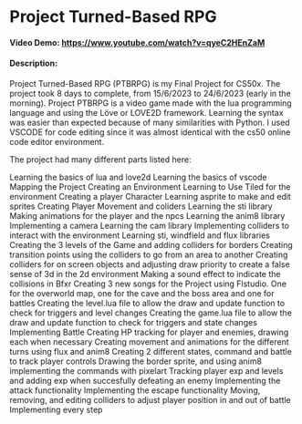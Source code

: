 # Project Turned-Based RPG
#### Video Demo:  https://www.youtube.com/watch?v=qyeC2HEnZaM
#### Description:

Project Turned-Based RPG (PTBRPG) is my Final Project for CS50x. The project took 8 days to complete, from 15/6/2023 to 24/6/2023 (early in the morning). Project PTBRPG is a video game made with the lua programming language and using the Löve or LOVE2D framework. Learning the syntax was easier than expected because of many similarities with Python. I used VSCODE for code editing since it was almost identical with the cs50 online code editor environment.

The project had many different parts listed here:

Learning the basics of lua and love2d
Learning the basics of vscode
Mapping the Project
    Creating an Environment
        Learning to Use Tiled for the environment
    Creating a player Character
        Learning asprite to make and edit sprites
    Creating Player Movement and coliders
        Learning the sti library
    Making animations for the player and the npcs
        Learning the anim8 library
    Implementing a camera
        Learning the cam library
    Implementing colliders to interact with the environment
        Learning sti, windfield and flux libraries
    Creating the 3 levels of the Game and adding colliders for borders
    Creating transition points using the colliders to go from an area to another
    Creating colliders for on screen objects and adjusting draw priority to create a false sense of 3d in the 2d environment
    Making a sound effect to indicate the collisions in Bfxr
    Creating 3 new songs for the Project using Flstudio. One for the overworld map, one for the cave and the boss area and one for battles
    Creating the level.lua file to allow the draw and update function to check for triggers and level changes
    Creating the game.lua file to allow the draw and update function to check for triggers and state changes
    Implementing Battle
        Creating HP tracking for player and enemies, drawing each when necessary
        Creating movement and animations for the different turns using flux and anim8
        Creating 2 different states, command and battle to track player controls
        Drawing the border sprite, and using anim8 implementing the commands with pixelart
        Tracking player exp and levels and adding exp when succesfully defeating an enemy
        Implementing the attack functionality
        Implementing the escape functionality
        Moving, removing, and editing colliders to adjust player position in and out of battle
Implementing every step